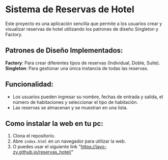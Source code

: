 # Sistema de Reservas de Hotel

Este proyecto es una aplicación sencilla que permite a los usuarios crear y visualizar reservas de hotel utilizando los patrones de diseño Singleton y Factory.

## Patrones de Diseño Implementados:

**Factory**: Para crear diferentes tipos de reservas (Individual, Doble, Suite).
**Singleton**: Para gestionar una única instancia de todas las reservas.

## Funcionalidad:

- Los usuarios pueden ingresar su nombre, fechas de entrada y salida, el número de habitaciones y seleccionar el tipo de habitación.
- Las reservas se almacenan y se muestran en una lista.

## Como instalar la web en tu pc:
1. Clona el repositorio.
2. Abre `index.html` en un navegador para utilizar la web.
3. O puedes usar el siguiente link "https://javo-zy.github.io/reservas_hotel/"
